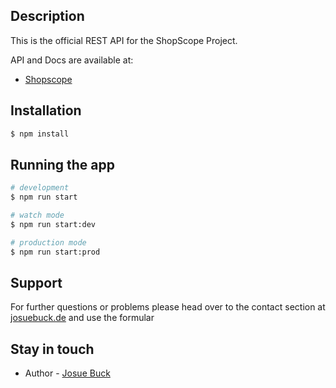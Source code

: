 ## Description

This is the official REST API for the ShopScope Project.

API and Docs are available at:

- [Shopscope](https://shopscope.herokuapp.com/)

## Installation

```bash
$ npm install
```

## Running the app

```bash
# development
$ npm run start

# watch mode
$ npm run start:dev

# production mode
$ npm run start:prod
```

## Support

For further questions or problems please head over to the contact section at [josuebuck.de](https://www.josuebuck.de/) and use the formular

## Stay in touch

- Author - [Josue Buck](https://www.josuebuck.de/)
